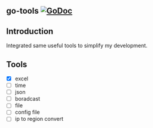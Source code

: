 ## go-tools [![GoDoc](https://pkg.go.dev/badge/github.com/eric-tech01/go-tools)](https://pkg.go.dev/github.com/eric-tech01/go-tools@v0.0.1)

## Introduction
Integrated same useful tools to simplify my development.

## Tools
- [x] excel 
- [ ] time
- [ ] json
- [ ] boradcast
- [ ] file
- [ ] config file
- [ ] ip to region convert
